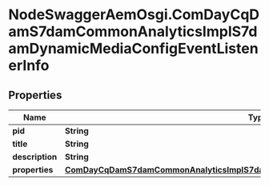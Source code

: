 # NodeSwaggerAemOsgi.ComDayCqDamS7damCommonAnalyticsImplS7damDynamicMediaConfigEventListenerInfo

## Properties

Name | Type | Description | Notes
------------ | ------------- | ------------- | -------------
**pid** | **String** |  | [optional] 
**title** | **String** |  | [optional] 
**description** | **String** |  | [optional] 
**properties** | [**ComDayCqDamS7damCommonAnalyticsImplS7damDynamicMediaConfigEventListenerProperties**](ComDayCqDamS7damCommonAnalyticsImplS7damDynamicMediaConfigEventListenerProperties.md) |  | [optional] 


